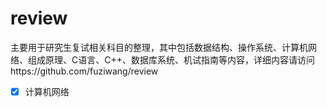 # review
主要用于研究生复试相关科目的整理，其中包括数据结构、操作系统、计算机网络、组成原理、C语言、C++、数据库系统、机试指南等内容，详细内容请访问https://github.com/fuziwang/review

* [x] 计算机网络